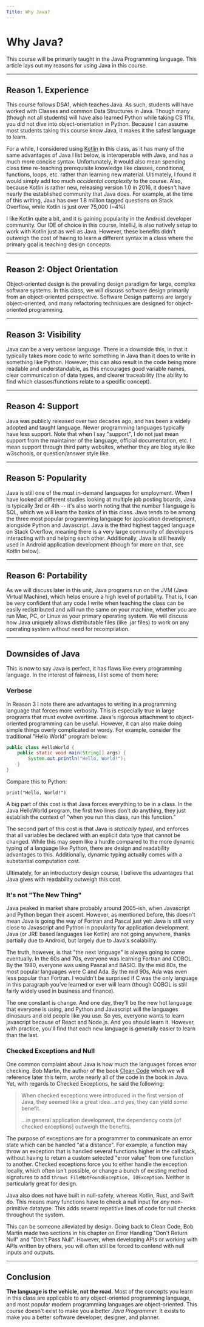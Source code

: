 ```yaml
---
Title: Why Java?
---
```


# Why Java?

This course will be primarily taught in the Java
Programming language. This article lays out my reasons for using Java
in this course.

---

## Reason 1. Experience

This course follows DSA1, which teaches Java. As such, students
will have worked with Classes and common Data Structures in Java.
Though many (though not all students) will have also learned Python
while taking CS 111x, you did not dive into object-orientation
in Python. Because I can assume most students taking this course
know Java, it makes it the safest language to learn.

For a while, I considered using [Kotlin](https://kotlinlang.org/) 
in this class, as it has many of the same advantages of Java I
list below, is interoperable with Java, and has a much
more concise syntax. Unfortunately, it would also mean spending class time
re-teaching prerequisite knowledge like classes, conditional, functions,
loops, etc. rather than learning new material. Ultimately, I found it would
simply add too much *accidental complexity* to the course.
Also, because Kotlin is rather new, releasing version 1.0 in 2016,
it doesn't have nearly the established community that Java does.
For example, at the time of this writing, Java has over 1.8 million
tagged questions on Stack Overflow, while Kotlin is just over 75,000 (~4%)

I like Kotlin quite a bit, and it is gaining popularity
in the Android developer community. Our IDE of choice in this
course, IntelliJ, is also natively setup to work with Kotlin just
as well as Java. However, these benefits didn't outweigh the cost
of having to learn a different syntax in a class where the primary goal
is teaching design concepts.

---

## Reason 2: Object Orientation

Object-oriented design is the prevailing design paradigm
for large, complex software systems. In this class, we will
discuss software design primarily from an object-oriented
perspective. Software Design patterns are largely 
object-oriented, and many refactoring techniques are designed
for object-oriented programming.

---

## Reason 3: Visibility

Java can be a very verbose language. There is a downside this,
in that it typically takes more code to write something in Java
than it does to write in something like Python. However, this
can also result in the code being more readable and understandable,
as this encourages good variable names, clear communication of
data types, and clearer traceability (the ability to find which
classes/functions relate to a specific concept).

---

## Reason 4: Support

Java was publicly released over two decades ago, and has been a
widely adopted and taught language. Newer programming languages
typically have less support. Note that when I say "support", I
do not just mean support from the maintainer of the language,
official documentation, etc. I mean support through third
party websites, whether they are blog style like w3schools, or
question/answer style like.

---

## Reason 5: Popularity

Java is still one of the most in-demand languages for employment.
When I have looked at different studies looking at multiple job
posting boards, Java is typically 3rd or 4th -- it's also worth
noting that the number 1 language is SQL, which we will learn
the basics of in this class. Java tends to be among the three
most popular programming language for application development, 
alongside Python and Javascript. Java is the third highest 
tagged language on Stack Overflow, meaning there is a very large
community of developers interacting with and helping each
other. Additionally, Java is still heavily used in Android 
application development (though for more on that, see 
Kotlin below).

---

## Reason 6: Portability

As we will discuss later in this unit, Java programs run on the
JVM (Java Virtual Machine), which helps ensure a high level of
portability. That is, I can be very confident that any code I
write when teaching the class can be easily redistributed and
will run the same on your machine, whether you are run Mac, PC,
or Linux as your primary operating system. We will discuss how
Java uniquely allows distributable files (like .jar files) to
work on any operating system without need for recompilation.

---

## Downsides of Java

This is now to say Java is perfect, it has flaws like every
programming language. In the interest of fairness, I list some of
them here:

### Verbose

In Reason 3 I note there are advantages to writing in a
programming language that forces more verbosity. This is
especially true in large programs that must evolve overtime.
Java's rigorous attachment to object-oriented programming can
be useful. However, it can also make doing simple things overly
complicated or wordy. For example, consider the traditional 
"Hello World" program below:

```java
public class HelloWorld {
    public static void main(String[] args) {
        System.out.println("Hello, World!");
    }
}
```

Compare this to Python:

```python3
print("Hello, World!")
```

A big part of this cost is that Java forces everything to be
in a class. In the Java HelloWorld program, the first two lines
don't *do* anything, they just establish the context of "when
you run this class, run this function."

The second part of this cost is that Java is *statically
typed*, and enforces that all variables be declared 
with an explicit data type that cannot be changed. While this
may seem like a hurdle compared to the more dynamic typing of
a language like Python, there are design and readability
advantages to this. Additionally, dynamic typing actually
comes with a substantial computation cost.

Ultimately, for an introductory design course, I believe the
advantages that Java gives with readability outweigh this cost.

### It's not "The New Thing"

Java peaked in market share probably around 2005-ish, when
Javascript and Python began their ascent. However,
as mentioned before, this doesn't mean Java is going the way
of Fortran and Pascal just yet: Java is still very close to
Javascript and Python in popularity for application development.
Java (or JRE based languages like Kotlin) are not going anywhere,
thanks partially due to Android, but largely due to Java's
scalability.

The truth, however, is that "the next language" is always
going to come eventually. In the 60s and 70s, everyone was
learning Fortran and COBOL. By the 1980, everyone was using
Pascal and BASIC. By the mid 80s, the most popular languages
were C and Ada. By the mid 90s, Ada was even less popular
than Fortran. I wouldn't be surprised if C was the only
language in this paragraph you've learned
or ever will learn (though COBOL is still fairly widely
used in business and finance).

The one constant is change. And one day, they'll be the new
hot language that everyone is using, and Python and Javascript
will the languages dinosaurs and old people like you use. So yes,
everyone wants to learn javascript because of React and Node.js.
And you should learn it. However, with practice, you'll find that each new
language is generally easier to learn than the last. 

### Checked Exceptions and Null

One common complaint about Java is how much the languages forces
error checking. Bob Martin, the author of the book [Clean Code](https://www.amazon.com/Clean-Code-Handbook-Software-Craftsmanship/dp/0132350882)
which we will reference later this term, wrote nearly all of the code
in the book in Java. Yet, with regards to Checked Exceptions, he
said the following:

> When checked exceptions were introduced in the first version 
> of Java, they seemed like a great idea...and yes, they can yield
> *some* benefit.
> 
> ...in general application development, the dependency costs [of
> checked exceptions] outweigh the benefits.

The purpose of exceptions are for a programmer to communicate an
error state which can be handled "at a distance". For example,
a function may throw an exception that is handled several functions
higher in the call stack, without having to return a custom selected
"error value" from one function to another. Checked exceptions
force you to either handle the exception locally, which often
isn't possible, or change a bunch of existing method signatures to
add ```throws FileNotFoundException, IOException```. Neither is
particularly great for design.

Java also does not have built in null-safety, whereas Kotlin, Rust,
and Swift do. This means many functions have to check a null
input for *any* non-primitive datatype. This adds several repetitive
lines of code for null checks throughout the system.

This can be someone alleviated by design. Going back to Clean Code,
Bob Martin made two sections in his chapter on Error Handling 
"Don't Return Null" and "Don't Pass Null". However, when developing
APIs or working with APIs written by others, you will often still
be forced to contend with null inputs and outputs.

---

## Conclusion

**The language is the vehicle, not the road.** Most of the concepts
you learn in this class are applicable to any object-oriented
programming language, and most popular modern programming languages
are object-oriented. This course doesn't exist to make you a better 
*Java Programmer.* It exists to make you a better software developer,
designer, and planner.